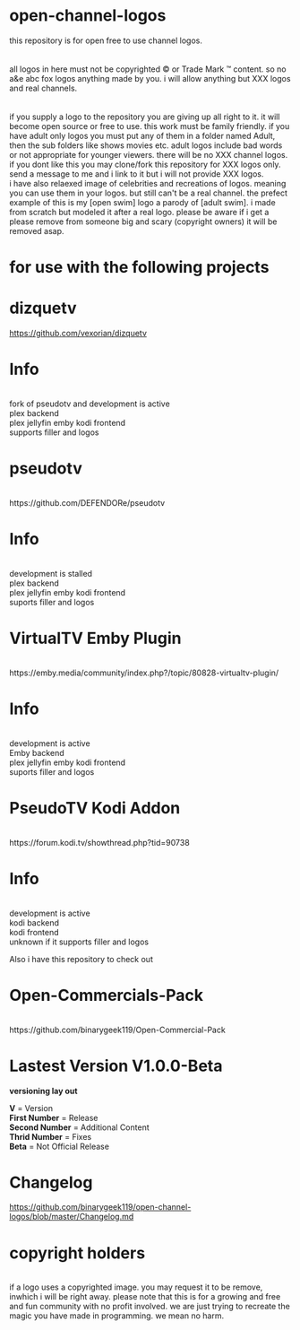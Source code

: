 # open-channel-logos
this repository is for open free to use channel logos.
<br><br><br>
all logos in here must not be copyrighted © or Trade Mark ™ content. so no a&e abc fox logos anything made by you. i will allow anything but XXX logos and real channels.
<br><br><br>
if you supply a logo to the repository
you are giving up all right to it. it will become open source or free to use.
this work must be family friendly. if you have adult only logos you must put any of them in a folder named Adult, then the sub folders like shows movies etc.
adult logos include bad words or not appropriate for younger viewers. there will be no XXX channel logos.
if you dont like this you may clone/fork this repository for XXX logos only. send a message to me and i link to it but i will not provide XXX logos.
<br>
i have also relaexed image of celebrities and recreations of logos. meaning you can use them in your logos. but still can't be a real channel. the prefect example of this is my [open swim]  logo a parody of [adult swim]. i made from scratch but modeled it after a real logo. please be aware if i get a please remove from someone big and scary (copyright owners) it will be removed asap.
<br>
# for use with the following projects

# dizquetv
https://github.com/vexorian/dizquetv
<br>
# Info
<br>
fork of pseudotv and development is active<br>
plex backend<br>
plex jellyfin emby kodi frontend<br>
supports filler and logos<br>



# pseudotv 
<br>
https://github.com/DEFENDORe/pseudotv<br>

# Info
<br>
development is stalled<br>
plex backend<br>
plex jellyfin emby kodi frontend<br>
suports filler and logos<br>

# VirtualTV Emby Plugin
<br>
https://emby.media/community/index.php?/topic/80828-virtualtv-plugin/<br>

# Info
<br>
development is active<br>
Emby backend<br>
plex jellyfin emby kodi frontend<br>
suports filler and logos<br>

# PseudoTV Kodi Addon
<br>
https://forum.kodi.tv/showthread.php?tid=90738<br>

# Info
<br>
development is active<br>
kodi backend<br>
kodi frontend<br>
unknown if it supports filler and logos<br>


Also i have this repository to check out<br>
# Open-Commercials-Pack
<br>
https://github.com/binarygeek119/Open-Commercial-Pack<br>


# Lastest Version **V1.0.0-Beta**<br>


**versioning lay out**<br>

**V** = Version<br />
**First Number** = Release<br />
**Second Number** = Additional Content<br />
**Thrid Number** = Fixes <br />
**Beta** = Not Official Release<br />

# Changelog

https://github.com/binarygeek119/open-channel-logos/blob/master/Changelog.md


# copyright holders

<br>
if a logo uses a copyrighted image. you may request it to be remove, inwhich i will be right away. please note that this is for a growing and free and fun community with no profit involved. we are just trying to recreate the magic you have made in programming. we mean no harm.

